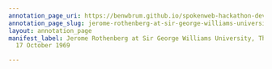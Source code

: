 ```yaml
---
annotation_page_uri: https://benwbrum.github.io/spokenweb-hackathon-development/annotations/jerome-rothenberg-at-sir-george-williams-university-the-poetry-series-17-october-1969-canvas-1-audience.json
annotation_page_slug: jerome-rothenberg-at-sir-george-williams-university-the-poetry-series-17-october-1969-canvas-1-audience
layout: annotation_page
manifest_label: Jerome Rothenberg at Sir George Williams University, The Poetry Series,
  17 October 1969

---
```

